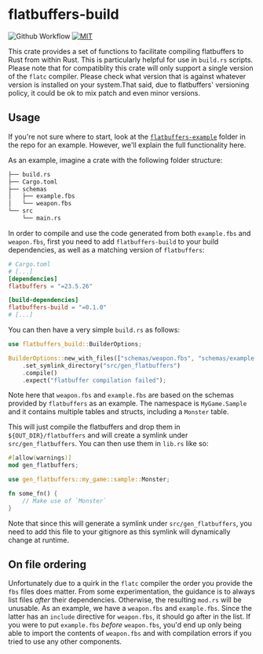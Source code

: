 # flatbuffers-build

![Github Workflow](https://github.com/rdelfin/flatbuffers-build/actions/workflows/ci.yaml/badge.svg)
[![MIT](https://img.shields.io/badge/license-MIT-blue.svg)](https://github.com/rdelfin/flatbuffers-build/blob/main/LICENSE)

This crate provides a set of functions to facilitate compiling flatbuffers to Rust from within
Rust. This is particularly helpful for use in `build.rs` scripts. Please note that for
compatiblity this crate will only support a single version of the `flatc` compiler. Please
check what version that is against whatever version is installed on your system.That said, due
to flatbuffers' versioning policy, it could be ok to mix patch and even minor versions.

## Usage

If you're not sure where to start, look at the
[`flatbuffers-example`](https://github.com/rdelfin/flatbuffers-build/tree/main/flatbuffers-example)
folder in the repo for an example. However, we'll explain the full functionality here.

As an example, imagine a crate with the following folder structure:
```bash
├── build.rs
├── Cargo.toml
├── schemas
│   ├── example.fbs
│   └── weapon.fbs
└── src
    └── main.rs
```
In order to compile and use the code generated from both `example.fbs` and `weapon.fbs`, first
you need to add `flatbuffers-build` to your build dependencies, as well as a matching version
of `flatbuffers`:
```toml
# Cargo.toml
# [...]
[dependencies]
flatbuffers = "=23.5.26"

[build-dependencies]
flatbuffers-build = "=0.1.0"
# [...]
```

You can then have a very simple `build.rs` as follows:
```rust
use flatbuffers_build::BuilderOptions;

BuilderOptions::new_with_files(["schemas/weapon.fbs", "schemas/example.fbs"])
    .set_symlink_directory("src/gen_flatbuffers")
    .compile()
    .expect("flatbuffer compilation failed");
```

Note here that `weapon.fbs` and `example.fbs` are based on the schemas provided by
`flatbuffers` as an example. The namespace is `MyGame.Sample` and it contains multiple tables
and structs, including a `Monster` table.

This will just compile the flatbuffers and drop them in `${OUT_DIR}/flatbuffers` and will
create a symlink under `src/gen_flatbuffers`. You can then use them in `lib.rs` like so:

```rust
#[allow(warnings)]
mod gen_flatbuffers;

use gen_flatbuffers::my_game::sample::Monster;

fn some_fn() {
    // Make use of `Monster`
}
```

Note that since this will generate a symlink under `src/gen_flatbuffers`, you need to add this
file to your gitignore as this symlink will dynamically change at runtime.

## On file ordering

Unfortunately due to a quirk in the `flatc` compiler the order you provide the `fbs` files does
matter. From some experimentation, the guidance is to always list files _after_ their
dependencies. Otherwise, the resulting `mod.rs` will be unusable. As an example, we have a
`weapon.fbs` and `example.fbs`. Since the latter has an `include` directive for `weapon.fbs`,
it should go after in the list. If you were to put `example.fbs` _before_ `weapon.fbs`, you'd
end up only being able to import the contents of `weapon.fbs` and with compilation errors if
you tried to use any other components.
